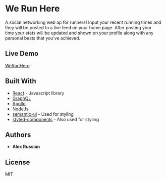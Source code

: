 # We Run Here

A social networking web ap for runners! Input your recent running times and they will be posted to a live feed on your home page. After posting your time your stats will be updated and shown on your profile along with any personal bests that you've achieved.

## Live Demo

[WeRunHere](https://bit.ly/we-run-here)

## Built With

* [React](http://reactjs.org/) - Javascript library
* [GraphQL](https://graphql.org)
* [Apollo](https://apollographql.com)
* [NodeJs](https://nodejs.org)
* [semantic-ui](https://react.semantic-ui.com/) - Used for styling
* [styled-components](https://styled-components.com/) - Also used for styling

## Authors

* **Alex Russian**


## License

MIT 